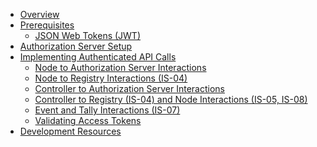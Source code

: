 - [Overview](Overview.md)
- [Prerequisites](Prerequisites.md)
  - [JSON Web Tokens (JWT)](JSON%20Web%20Tokens%20\(JWT\).md)
- [Authorization Server Setup](Authorization%20Server%20Setup.md)
- [Implementing Authenticated API Calls](Implementing%20Authenticated%20API%20Calls.md)
  - [Node to Authorization Server Interactions](Node%20to%20Authorization%20Server%20Interactions.md)
  - [Node to Registry Interactions (IS-04)](Node%20to%20Registry%20Interactions%20\(IS-04\).md)
   - [Controller to Authorization Server Interactions](Controller%20to%20Authorization%20Server%20Interactions.md)
  - [Controller to Registry (IS-04) and Node Interactions (IS-05, IS-08)](Controller%20to%20Registry%20(IS-04)%20and%20Node%20Interactions%20\(IS-05,%20IS-08\).md)
  - [Event and Tally Interactions (IS-07)](Event%20and%20Tally%20Interactions%20\(IS-07\).md)
  - [Validating Access Tokens](Validating%20Access%20Tokens.md)
- [Development Resources](Development%20Resources.md)
